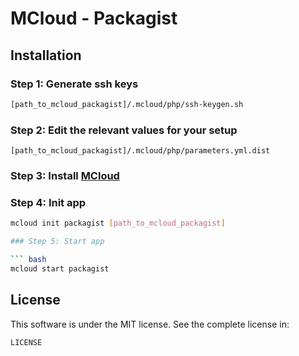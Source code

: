 # MCloud - Packagist

## Installation

### Step 1: Generate ssh keys

``` bash
[path_to_mcloud_packagist]/.mcloud/php/ssh-keygen.sh
```

### Step 2: Edit the relevant values for your setup

`[path_to_mcloud_packagist]/.mcloud/php/parameters.yml.dist`

### Step 3: Install [MCloud](https://mcloud.io)

### Step 4: Init app

``` bash
mcloud init packagist [path_to_mcloud_packagist]

### Step 5: Start app

``` bash
mcloud start packagist
```

## License

This software is under the MIT license. See the complete license in:

```
LICENSE
```